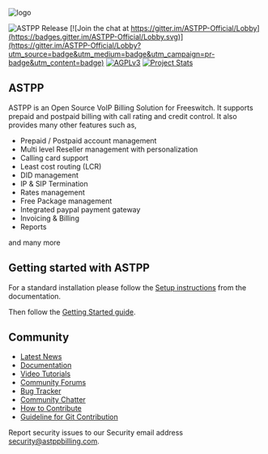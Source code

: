 ![logo](https://www.astppbilling.org/wp-content/uploads/thegem-logos/logo_c34687ee286c43c0fbb6cb8ac1c6d1d6_1x.png)

![ASTPP Release](https://img.shields.io/badge/Version-4.0.1-ff69b4.svg)
[![Join the chat at https://gitter.im/ASTPP-Official/Lobby](https://badges.gitter.im/ASTPP-Official/Lobby.svg)](https://gitter.im/ASTPP-Official/Lobby?utm_source=badge&utm_medium=badge&utm_campaign=pr-badge&utm_content=badge)
[![AGPLv3](https://img.shields.io/badge/license-AGPLv3-blue.svg?style=flat-square)](https://raw.githubusercontent.com/iNextrix/ASTPP/v4.0.1/LICENSE)
[![Project Stats](https://www.openhub.net/p/astpp/widgets/project_thin_badge.gif)](https://www.openhub.net/p/astpp)

ASTPP
-----

ASTPP is an Open Source VoIP Billing Solution for Freeswitch. It supports prepaid and postpaid billing with call rating and credit control. It also provides many other features such as,

- Prepaid / Postpaid account management
- Multi level Reseller management with personalization
- Calling card support
- Least cost routing (LCR)
- DID management
- IP & SIP Termination 
- Rates management
- Free Package management
- Integrated paypal payment gateway
- Invoicing & Billing
- Reports

and many more


Getting started with ASTPP
--------------------------
For a standard installation please follow the <a href="https://docs.astppbilling.org/display/itplmars/Installation">Setup instructions</a>
from the documentation.

Then follow the <a href="https://docs.astppbilling.org/display/itplmars/Getting+started">Getting Started guide</a>.


Community
---------

- <a href="http://www.astppbilling.org/latest-news/">Latest News</a>
- <a href="https://docs.astppbilling.org/display/itplmars/ASTPP">Documentation</a>
- <a href="http://www.astppbilling.org/gallery/">Video Tutorials</a>
- <a href="https://forum.astppbilling.org">Community Forums</a>
- <a href="https://jira.astppbilling.org">Bug Tracker</a>
- <a href="https://gitter.im/ASTPP-Official/Lobby">Community Chatter</a>
- <a href="https://docs.astppbilling.org/display/itplmars/How+to+Contribute">How to Contribute</a>
- <a href="https://docs.astppbilling.org/display/itplmars/Contribute+to+Git">Guideline for Git Contribution</a>

Report security issues to our Security email address security@astppbilling.com.

